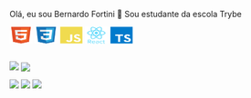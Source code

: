 Olá, eu sou Bernardo Fortini 👋
Sou estudante da escola Trybe
<div style="display: inline_block">
  <img align="center" alt="HTML-Icon" height="30" width="40" src="https://raw.githubusercontent.com/devicons/devicon/master/icons/html5/html5-original.svg">
  <img align="center" alt="CSS-Icon" height="30" width="40" src="https://raw.githubusercontent.com/devicons/devicon/master/icons/css3/css3-original.svg">
  <img align="center" alt="JavaScript-Icon" height="30" width="40" src="https://raw.githubusercontent.com/devicons/devicon/master/icons/javascript/javascript-plain.svg">
  <img align="center" alt="React-Icon" height="30" width="40" src="https://raw.githubusercontent.com/devicons/devicon/master/icons/react/react-original-wordmark.svg">
  <img align="center" alt="TypeScript-Icon" height="30" width="40" src="https://raw.githubusercontent.com/devicons/devicon/master/icons/typescript/typescript-plain.svg">
</div>
<div><br>
  <p>
    &nbsp;<img align="center" src="https://github-readme-stats.vercel.app/api?username=bernardofortini&show_icons=true&locale=en&theme=dark"/>
    <img align="left" src="https://github-readme-stats.vercel.app/api/top-langs?username=bernardofortini&show_icons=true&locale=en&layout=compact&theme=dark"/>
  </p>

</div>

<div>
  <a href="https://www.instagram.com/bernardo_fortini/" target="_blank"><img src="https://img.shields.io/badge/-Instagram-%23E4405F?style=for-the-badge&logo=instagram&logoColor=white" target="_blank"></a>
  <a href = "mailto:bernardofortini04@gmial.com"><img src="https://img.shields.io/badge/-Gmail-%23333?style=for-the-badge&logo=gmail&logoColor=white" target="_blank"></a>
  <a href="https://www.linkedin.com/in/bernardo-fortini-80472226a/" target="_blank"><img src="https://img.shields.io/badge/-LinkedIn-%230077B5?style=for-the-badge&logo=linkedin&logoColor=white" target="_blank"></a> 
</div>
